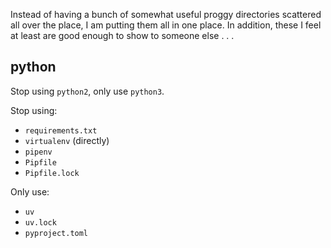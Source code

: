Instead of having a bunch of somewhat useful proggy directories
scattered all over the place, I am putting them all in one place.  In
addition, these I feel at least are good enough to show to someone
else . . .

python
------

Stop using `python2`, only use `python3`.

Stop using:
- `requirements.txt`
- `virtualenv` (directly)
- `pipenv`
- `Pipfile`
- `Pipfile.lock`

Only use:
- `uv`
- `uv.lock`
- `pyproject.toml`
